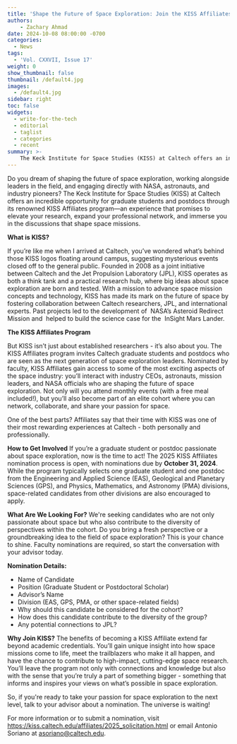 ```yaml
---
title: 'Shape the Future of Space Exploration: Join the KISS Affiliates Program'
authors:
    - Zachary Ahmad
date: 2024-10-08 08:00:00 -0700
categories:
  - News
tags:
  - 'Vol. CXXVII, Issue 17'
weight: 0
show_thumbnail: false
thumbnail: /default4.jpg
images:
  - /default4.jpg
sidebar: right
toc: false
widgets:
  - write-for-the-tech
  - editorial
  - taglist
  - categories
  - recent
summary: >-
    The Keck Institute for Space Studies (KISS) at Caltech offers an incredible opportunity for graduate students and postdocs through its renowned KISS Affiliates program...
---
```


Do you dream of shaping the future of space exploration, working alongside leaders in the field, and engaging directly with NASA, astronauts, and industry pioneers? The Keck Institute for Space Studies (KISS) at Caltech offers an incredible opportunity for graduate students and postdocs through its renowned KISS Affiliates program—an experience that promises to elevate your research, expand your professional network, and immerse you in the discussions that shape space missions.

**What is KISS?**

If you’re like me when I arrived at Caltech, you’ve wondered what’s behind those KISS logos floating around campus, suggesting mysterious events closed off to the general public. Founded in 2008 as a joint initiative between Caltech and the Jet Propulsion Laboratory (JPL), KISS operates as both a think tank and a practical research hub, where big ideas about space exploration are born and tested. With a mission to advance space mission concepts and technology, KISS has made its mark on the future of space by fostering collaboration between Caltech researchers, JPL, and international experts. Past projects led to the development of  NASA’s Asteroid Redirect Mission and  helped to build the science case for the  InSight Mars Lander.

**The KISS Affiliates Program**

But KISS isn’t just about established researchers - it’s also about you. The KISS Affiliates program invites Caltech graduate students and postdocs who are seen as the next generation of space exploration leaders. Nominated by faculty, KISS Affiliates gain access to some of the most exciting aspects of the space industry: you’ll interact with industry CEOs, astronauts, mission leaders, and NASA officials who are shaping the future of space exploration. Not only will you attend monthly events (with a free meal included!), but you’ll also become part of an elite cohort where you can network, collaborate, and share your passion for space.

One of the best parts? Affiliates say that their time with KISS was one of their most rewarding experiences at Caltech - both personally and professionally.

**How to Get Involved** If you’re a graduate student or postdoc passionate about space exploration, now is the time to act! The 2025 KISS Affiliates nomination process is open, with nominations due by **October 31, 2024**. While the program typically selects one graduate student and one postdoc from the Engineering and Applied Science (EAS), Geological and Planetary Sciences (GPS), and Physics, Mathematics, and Astronomy (PMA) divisions, space-related candidates from other divisions are also encouraged to apply.

**What Are We Looking For?** We're seeking candidates who are not only passionate about space but who also contribute to the diversity of perspectives within the cohort. Do you bring a fresh perspective or a groundbreaking idea to the field of space exploration? This is your chance to shine. Faculty nominations are required, so start the conversation with your advisor today.

**Nomination Details:**

- Name of Candidate
- Position (Graduate Student or Postdoctoral Scholar)
- Advisor’s Name
- Division (EAS, GPS, PMA, or other space-related fields)
- Why should this candidate be considered for the cohort?
- How does this candidate contribute to the diversity of the group?
- Any potential connections to JPL?

**Why Join KISS?** The benefits of becoming a KISS Affiliate extend far beyond academic credentials. You’ll gain unique insight into how space missions come to life, meet the trailblazers who make it all happen, and have the chance to contribute to high-impact, cutting-edge space research. You’ll leave the program not only with connections and knowledge but also with the sense that you’re truly a part of something bigger - something that informs and inspires your views on what’s possible in space exploration.

So, if you're ready to take your passion for space exploration to the next level, talk to your advisor about a nomination. The universe is waiting!

For more information or to submit a nomination, visit https://kiss.caltech.edu/affiliates/2025_solicitation.html or email Antonio Soriano at asoriano@caltech.edu.